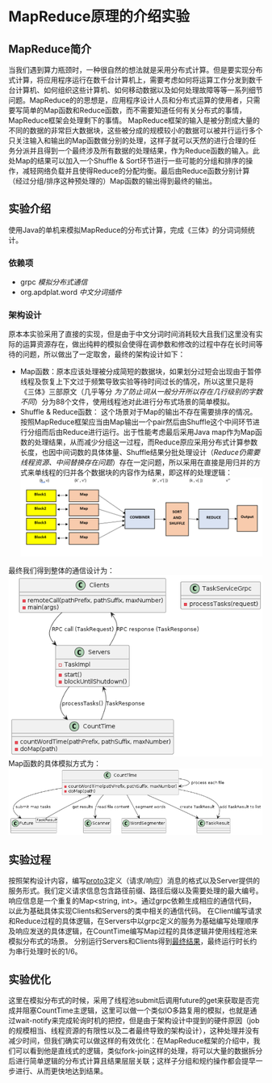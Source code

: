 # MapReduce原理的介绍实验
## MapReduce简介
当我们遇到算力瓶颈时，一种很自然的想法就是采用分布式计算。但是要实现分布式计算，将应用程序运行在数千台计算机上，需要考虑如何将运算工作分发到数千台计算机、如何组织这些计算机、如何移动数据以及如何处理故障等等一系列细节问题。MapReduce的的思想是，应用程序设计人员和分布式运算的使用者，只需要写简单的Map函数和Reduce函数，而不需要知道任何有关分布式的事情，MapReduce框架会处理剩下的事情。
MapReduce框架的输入是被分割成大量的不同的数据的非常巨大数据块，这些被分成的规模较小的数据可以被并行运行多个只关注输入和输出的Map函数做分别的处理，这样子就可以天然的进行合理的任务分派并且得到一个最终涉及所有数据的处理结果，作为Reduce函数的输入。此处Map的结果可以加入一个Shuffle & Sort环节进行一些可能的分组和排序的操作，减轻网络负载并且使得Reduce的分配均衡。最后由Reduce函数分别计算（经过分组/排序这种预处理的）Map函数的输出得到最终的输出。
## 实验介绍
使用Java的单机来模拟MapReduce的分布式计算，完成《三体》的分词词频统计。
### 依赖项
- grpc *模拟分布式通信*
- org.apdplat.word *中文分词插件*
### 架构设计
原本本实验采用了直接的实现，但是由于中文分词时间消耗较大且我们这里没有实际的运算资源存在，做出纯粹的模拟会使得在调参数和修改的过程中存在长时间等待的问题，所以做出了一定取舍，最终的架构设计如下：
- Map函数：原本应该处理被分成简短的数据块，如果划分过短会出现由于暂停线程及恢复上下文过于频繁导致实验等待时间过长的情况，所以这里只是将《三体》三部原文（几乎等分 *为了防止词从一般分开所以存在几行级别的字数不同*）分为88个文件，使用线程池对此进行分布式场景的简单模拟。
- Shuffle & Reduce函数： 这个场景对于Map的输出不存在需要排序的情况。按照MapReduce框架应当由Map输出一个pair然后由Shuffle这个中间环节进行分组而后由Reduce进行运行。出于性能考虑最后采用Java map作为Map函数的处理结果，从而减少分组这一过程，而Reduce原应采用分布式计算参数长度，也因中间词数的具体体量、Shuffle结果分批处理设计（*Reduce仍需要线程资源、中间替换存在问题*）存在一定问题，所以采用在直接是用归并的方式来单线程的归并各个数据块的内容作为结果，即这样的处理逻辑：
![alt text](images/image.png)

最终我们得到整体的通信设计为：
![alt text](images/image-1.png)
Map函数的具体模拟方式为：
![alt text](images/image-2.png)
## 实验过程
按照架构设计内容，编写[proto3](src/main/proto/task.proto)定义（请求/响应）消息的格式以及Server提供的服务形式。我们定义请求信息包含路径前缀、路径后缀以及需要处理的最大编号。响应信息是一个重复的Map<string, int>。通过grpc依赖生成相应的通信代码，以此为基础具体实现Clients和Servers的类中相关的通信代码。
在Client编写请求和Reduce过程的具体逻辑，在Servers中以grpc定义的服务为基础编写处理顺序及响应发送的具体逻辑，在CountTime编写Map过程的具体逻辑并使用线程池来模拟分布式的场景。
分别运行Servers和Clients得到[最终结果](src/main/resources/text/100.txt)，最终运行时长约为串行处理时长的1/6。
## 实验优化
这里在模拟分布式的时候，采用了线程池submit后调用future的get来获取是否完成并阻塞CountTime主逻辑，这里可以做一个类似IO多路复用的模拟，也就是通过wait-notify来完成轮询时机的把控，但是由于架构设计中提到的硬件原因（job的规模相当、线程资源的有限性以及二者最终导致的架构设计），这种处理并没有减少时间，但我们确实可以做这样的有效优化：在MapReduce框架的介绍中，我们可以看到他是直线式的逻辑，类似fork-join这样的处理，将可以大量的数据拆分后进行简单逻辑的分布式计算且结果层层关联；这样子分组和规约操作都会提早一步进行、从而更快地达到结果。